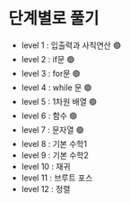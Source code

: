 # 단계별로 풀기

- level 1 : 입출력과 사칙연산 🟢
- level 2 : if문 🟢
- level 3 : for문 🟢
- level 4 : while 문 🟢
- level 5 : 1차원 배열 🟢
- level 6 : 함수 🟢
- level 7 : 문자열 🟢
- level 8 : 기본 수학1
- level 9 : 기본 수학2
- level 10 : 재귀
- level 11 : 브루트 포스
- level 12 : 정렬
